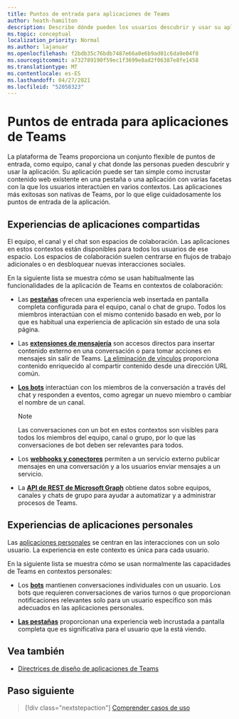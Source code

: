 ```yaml
---
title: Puntos de entrada para aplicaciones de Teams
author: heath-hamilton
description: Describe dónde pueden los usuarios descubrir y usar su aplicación en Teams.
ms.topic: conceptual
localization_priority: Normal
ms.author: lajanuar
ms.openlocfilehash: f2bdb35c76bdb7487e66a0e6b9ad01c6da9e04f8
ms.sourcegitcommit: a732789190f59ec1f3699e8ad2f06387e8fe1458
ms.translationtype: MT
ms.contentlocale: es-ES
ms.lasthandoff: 04/27/2021
ms.locfileid: "52058323"
---
```

# <a name="entry-points-for-teams-apps"></a>Puntos de entrada para aplicaciones de Teams

La plataforma de Teams proporciona un conjunto flexible de puntos de entrada, como equipo, canal y chat donde las personas pueden descubrir y usar la aplicación. Su aplicación puede ser tan simple como incrustar contenido web existente en una pestaña o una aplicación con varias facetas con la que los usuarios interactúen en varios contextos.
Las aplicaciones más exitosas son nativas de Teams, por lo que elige cuidadosamente los puntos de entrada de la aplicación.

## <a name="shared-app-experiences"></a>Experiencias de aplicaciones compartidas

El equipo, el canal y el chat son espacios de colaboración. Las aplicaciones en estos contextos están disponibles para todos los usuarios de ese espacio. Los espacios de colaboración suelen centrarse en flujos de trabajo adicionales o en desbloquear nuevas interacciones sociales.

En la siguiente lista se muestra cómo se usan habitualmente las funcionalidades de la aplicación de Teams en contextos de colaboración:

* Las [**pestañas**](~/tabs/what-are-tabs.md) ofrecen una experiencia web insertada en pantalla completa configurada para el equipo, canal o chat de grupo. Todos los miembros interactúan con el mismo contenido basado en web, por lo que es habitual una experiencia de aplicación sin estado de una sola página.

* Las [**extensiones de mensajería**](~/messaging-extensions/what-are-messaging-extensions.md) son accesos directos para insertar contenido externo en una conversación o para tomar acciones en mensajes sin salir de Teams. [La eliminación de vínculos](~/messaging-extensions/how-to/link-unfurling.md) proporciona contenido enriquecido al compartir contenido desde una dirección URL común.

* [**Los bots**](~/bots/what-are-bots.md) interactúan con los miembros de la conversación a través del chat y responden a eventos, como agregar un nuevo miembro o cambiar el nombre de un canal. 
   > [!NOTE]
   > Las conversaciones con un bot en estos contextos son visibles para todos los miembros del equipo, canal o grupo, por lo que las conversaciones de bot deben ser relevantes para todos.

* Los [**webhooks y conectores**](~/webhooks-and-connectors/what-are-webhooks-and-connectors.md) permiten a un servicio externo publicar mensajes en una conversación y a los usuarios enviar mensajes a un servicio.

* La [**API de REST de Microsoft Graph**](https://docs.microsoft.com/graph/teams-concept-overview) obtiene datos sobre equipos, canales y chats de grupo para ayudar a automatizar y a administrar procesos de Teams.

## <a name="personal-app-experiences"></a>Experiencias de aplicaciones personales

Las [aplicaciones personales](../concepts/design/personal-apps.md) se centran en las interacciones con un solo usuario. La experiencia en este contexto es única para cada usuario.

En la siguiente lista se muestra cómo se usan normalmente las capacidades de Teams en contextos personales:

* Los [**bots**](~/bots/what-are-bots.md) mantienen conversaciones individuales con un usuario. Los bots que requieren conversaciones de varios turnos o que proporcionan notificaciones relevantes solo para un usuario específico son más adecuados en las aplicaciones personales.

* [**Las pestañas**](~/tabs/what-are-tabs.md) proporcionan una experiencia web incrustada a pantalla completa que es significativa para el usuario que la está viendo.

## <a name="see-also"></a>Vea también

- [Directrices de diseño de aplicaciones de Teams](../concepts/design/design-teams-app-overview.md)

## <a name="next-step"></a>Paso siguiente

> [!div class="nextstepaction"]
> [Comprender casos de uso](../concepts/design/understand-use-cases.md)
